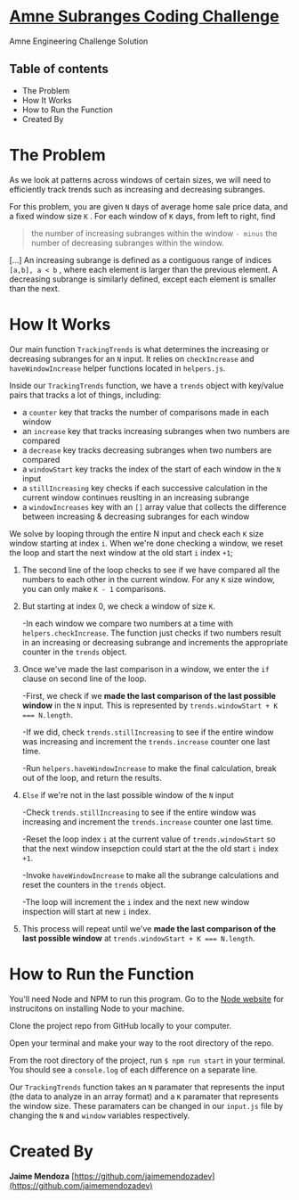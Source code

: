 # [Amne Subranges Coding Challenge](https://github.com/jaimemendozadev/Amne-Subranges-Coding-Challenge)
Amne Engineering Challenge Solution

## Table of contents

- The Problem
- How It Works
- How to Run the Function
- Created By


# The Problem

As we look at patterns across windows of certain sizes, we will need to efficiently track trends such as increasing and decreasing subranges.

For this problem, you are given `N` days of average home sale price data, and a fixed window size `K` . For each window of `K` days, from left to right, find 

> the number of increasing subranges within the window `- minus` the number of decreasing subranges within the window.

[...] An increasing subrange is defined as a contiguous range of indices `[a,b], a < b` , where each element is larger than the previous element. A decreasing subrange is similarly defined, except each element is smaller than the next.

# How It Works

Our main function `TrackingTrends` is what determines the increasing or decreasing subranges for an `N` input. It relies on `checkIncrease` and `haveWindowIncrease` helper functions located in `helpers.js`.

 Inside our `TrackingTrends` function, we have a `trends` object with key/value pairs that tracks a lot of things, including:
   - a `counter` key that tracks the number of comparisons made in each window
   - an `increase` key that tracks increasing subranges when two numbers are compared
   - a `decrease` key tracks decreasing subranges when two numbers are compared
   - a `windowStart` key tracks the index of the start of each window in the `N` input
   - a `stillIncreasing` key checks if each successive calculation in the current window continues reuslting in an increasing subrange
   - a `windowIncreases` key with an `[]` array value that collects the difference between increasing & decreasing subranges for each window



We solve by looping through the entire N input and check each `K` size window starting at index `i`. When we're done checking a window, we reset the loop and start the next window at the old start `i` index `+1`;  

1. The second line of the loop checks to see if we have compared all the numbers to each other in the current window. For any `K` size window, you can only make `K - 1` comparisons.

2. But starting at index 0, we check a window of size `K`.

   -In each window we compare two numbers at a time with `helpers.checkIncrease`. The function just checks if two numbers result in an increasing or decreasing subrange and increments the appropriate counter in the `trends` object.

3. Once we've made the last comparison in a window, we enter the `if` clause on second line of the loop.
  
   -First, we check if we <strong>made the last comparison of the last possible window</strong> in the `N` input. This is represented by `trends.windowStart + K === N.length`.
   
   -If we did, check `trends.stillIncreasing` to see if the entire window was increasing and increment the `trends.increase` counter one last time.
   
   -Run `helpers.haveWindowIncrease` to make the final calculation, break out of the loop, and return the results.
      
4. `Else` if we're not in the last possible window of the `N` input
   
   -Check `trends.stillIncreasing` to see if the entire window was increasing and increment the `trends.increase` counter one last time.
        
   -Reset the loop index `i` at the current value of `trends.windowStart` so that the next window insepction could start at the the old start `i` index `+1`.
  
   -Invoke `haveWindowIncrease` to make all the subrange calculations and reset the counters in the `trends` object.

   -The loop will increment the `i` index and the next new window inspection will start at new `i` index.

5. This process will repeat until we've <strong>made the last comparison of the last possible window</strong> at `trends.windowStart + K === N.length`.


# How to Run the Function

You'll need Node and NPM to run this program. Go to the [Node website](https://nodejs.org/en/download/) for instrucitons on installing Node to your machine.

Clone the project repo from GitHub locally to your computer.

Open your terminal and make your way to the root directory of the repo.

From the root directory of the project, run `$ npm run start` in your terminal. You should see a `console.log` of each difference on a separate line.

Our `TrackingTrends` function takes an `N` paramater that represents the input (the data to analyze in an array format) and a `K` paramater that represents the window size. These paramaters can be changed in our `input.js` file by changing the `N` and `window` variables respectively.


# Created By

**Jaime Mendoza**
[https://github.com/jaimemendozadev](https://github.com/jaimemendozadev)